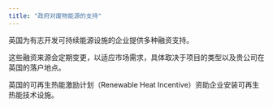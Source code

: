 ```yaml
---
title: "政府对废物能源的支持"
---
```

英国为有志开发可持续能源设施的企业提供多种融资支持。

这些融资来源会定期变更，以适应市场需求，具体取决于项目的类型以及贵公司在英国的落户地点。

英国的可再生热能激励计划（Renewable Heat Incentive）资助企业安装可再生热能技术设施。
